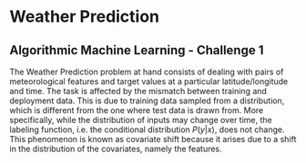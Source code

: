 # Weather Prediction
## Algorithmic Machine Learning - Challenge 1
The Weather Prediction problem at hand consists of dealing with pairs of meteorological features and target values at a particular
latitude/longitude and time. The task is affected by the mismatch between training and deployment data. This is due to training data sampled from a distribution, which is different from the one where test data is drawn from. More specifically, while the distribution of inputs may change over time, the labeling function, i.e. the conditional distribution $P(y|x)$, does not change. This phenomenon is known as covariate shift because it arises due to a shift in the distribution of the covariates, namely the features.
